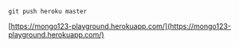 `git push heroku master`

[https://mongo123-playground.herokuapp.com/](https://mongo123-playground.herokuapp.com/)